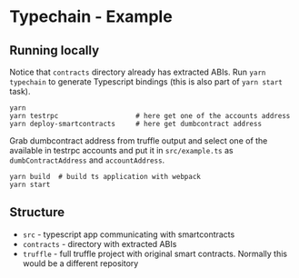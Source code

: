 # Typechain - Example

## Running locally
Notice that `contracts` directory already has extracted ABIs. Run `yarn typechain` to generate Typescript bindings (this is also part of `yarn start` task).

```
yarn
yarn testrpc                   # here get one of the accounts address
yarn deploy-smartcontracts     # here get dumbcontract address
```

Grab dumbcontract address from truffle output and select one of the available in testrpc accounts and put it in `src/example.ts` as `dumbContractAddress` and `accountAddress`.

```
yarn build  # build ts application with webpack
yarn start
```

## Structure

- `src` - typescript app communicating with smartcontracts
- `contracts` - directory with extracted ABIs
- `truffle` - full truffle project with original smart contracts. Normally this would be a different repository